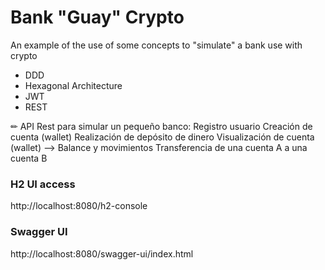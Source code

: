 # Bank "Guay" Crypto

An example of the use of some concepts to "simulate" a bank use with crypto
 - DDD 
 - Hexagonal Architecture
 - JWT
 - REST



✏ API Rest para simular un pequeño banco:
    Registro usuario
    Creación de cuenta (wallet)
    Realización de depósito de dinero
    Visualización de cuenta (wallet) --> Balance y movimientos
    Transferencia de una cuenta A a una cuenta B





### H2 UI access
http://localhost:8080/h2-console

### Swagger UI 
http://localhost:8080/swagger-ui/index.html
